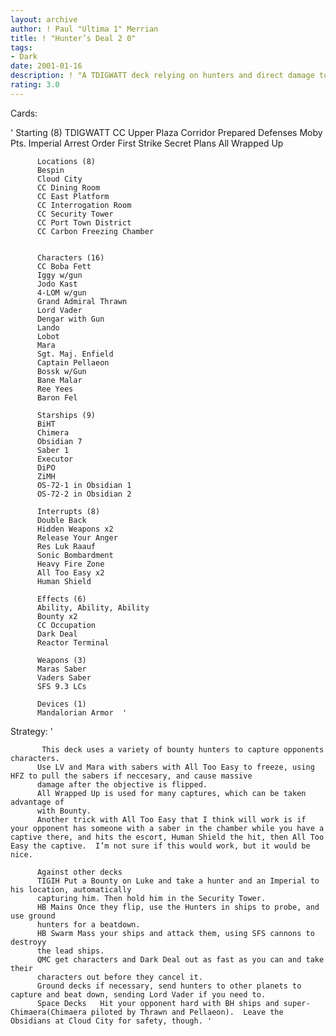 ```yaml
---
layout: archive
author: ! Paul "Ultima 1" Merrian
title: ! "Hunter’s Deal 2 0"
tags:
- Dark
date: 2001-01-16
description: ! "A TDIGWATT deck relying on hunters and direct damage to cripple an opponent’s deck."
rating: 3.0
---
```

Cards: 

'
		  Starting (8)
		  TDIGWATT
		  CC Upper Plaza Corridor
		  Prepared Defenses
		  Moby Pts.
		  Imperial Arrest Order
		  First Strike
		  Secret Plans
		  All Wrapped Up

		  Locations (8)
		  Bespin
		  Cloud City
		  CC Dining Room
		  CC East Platform
		  CC Interrogation Room
		  CC Security Tower
		  CC Port Town District
		  CC Carbon Freezing Chamber


		  Characters (16)
		  CC Boba Fett
		  Iggy w/gun
		  Jodo Kast
		  4-LOM w/gun
		  Grand Admiral Thrawn
		  Lord Vader
		  Dengar with Gun
		  Lando
		  Lobot
		  Mara
		  Sgt. Maj. Enfield
		  Captain Pellaeon
		  Bossk w/Gun
		  Bane Malar
		  Ree Yees
		  Baron Fel

		  Starships (9)
		  BiHT
		  Chimera
		  Obsidian 7
		  Saber 1
		  Executor
		  DiPO
		  ZiMH
		  OS-72-1 in Obsidian 1
		  OS-72-2 in Obsidian 2

		  Interrupts (8)
		  Double Back
		  Hidden Weapons x2
		  Release Your Anger
		  Res Luk Raauf
		  Sonic Bombardment
		  Heavy Fire Zone
		  All Too Easy x2
		  Human Shield

		  Effects (6)
		  Ability, Ability, Ability
		  Bounty x2
		  CC Occupation
		  Dark Deal
		  Reactor Terminal

		  Weapons (3)
		  Maras Saber
		  Vaders Saber
		  SFS 9.3 LCs

		  Devices (1)
		  Mandalorian Armor  '

Strategy: '

		   This deck uses a variety of bounty hunters to capture opponents characters.
		  Use LV and Mara with sabers with All Too Easy to freeze, using HFZ to pull the sabers if neccesary, and cause massive
		  damage after the objective is flipped.
		  All Wrapped Up is used for many captures, which can be taken advantage of
		  with Bounty.
		  Another trick with All Too Easy that I think will work is if your opponent has someone with a saber in the chamber while you have a captive there, and hits the escort, Human Shield the hit, then All Too Easy the captive.	I’m not sure if this would work, but it would be nice.

		  Against other decks
		  TIGIH Put a Bounty on Luke and take a hunter and an Imperial to his location, automatically
		  capturing him. Then hold him in the Security Tower.
		  HB Mains Once they flip, use the Hunters in ships to probe, and use ground
		  hunters for a beatdown.
		  HB Swarm Mass your ships and attack them, using SFS cannons to destroyy
		  the lead ships.
		  QMC get characters and Dark Deal out as fast as you can and take their
		  characters out before they cancel it.
		  Ground decks if necessary, send hunters to other planets to capture and beat down, sending Lord Vader if you need to.
		  Space Decks	Hit your opponent hard with BH ships and super-Chimaera(Chimaera piloted by Thrawn and Pellaeon).  Leave the Obsidians at Cloud City for safety, though. '